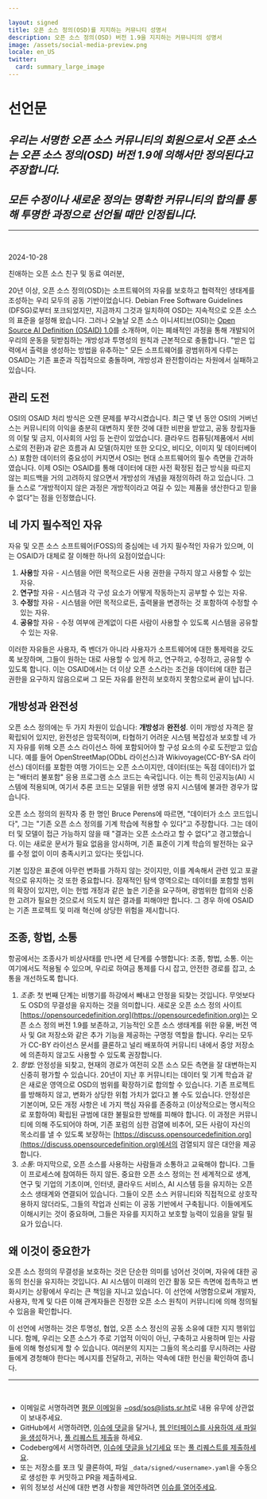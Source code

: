 ```yaml
---

layout: signed
title: 오픈 소스 정의(OSD)를 지지하는 커뮤니티 성명서
description: 오픈 소스 정의(OSD) 버전 1.9을 지지하는 커뮤니티의 성명서
image: /assets/social-media-preview.png
locale: en_US
twitter:
  card: summary_large_image
---
```


# **선언문**

## *우리는 서명한 오픈 소스 커뮤니티의 회원으로서 오픈 소스는 오픈 소스 정의(OSD) 버전 1.9에 의해서만 정의된다고 주장합니다.*

## *모든 수정이나 새로운 정의는 명확한 커뮤니티의 합의를 통해 투명한 과정으로 선언될 때만 인정됩니다.*

---
<br>

2024-10-28

친애하는 오픈 소스 친구 및 동료 여러분,

20년 이상, 오픈 소스 정의(OSD)는 소프트웨어의 자유를 보호하고 협력적인 생태계를 조성하는 우리 모두의 공동 기반이었습니다. Debian Free Software Guidelines (DFSG)로부터 포크되었지만, 지금까지 그것과 일치하여 OSD는 지속적으로 오픈 소스의 표준을 설정해 왔습니다. 그러나 오늘날 오픈 소스 이니셔티브(OSI)는 [Open Source AI Definition (OSAID) 1.0](https://opensource.org/ai/open-source-ai-definition)를 소개하며, 이는 폐쇄적인 과정을 통해 개발되어 우리의 운동을 뒷받침하는 개방성과 투명성의 원칙과 근본적으로 충돌합니다. "받은 입력에서 출력을 생성하는 방법을 유추하는" 모든 소프트웨어를 광범위하게 다루는 OSAID는 기존 표준과 직접적으로 충돌하며, 개방성과 완전함이라는 차원에서 실패하고 있습니다.

## 관리 도전

OSI의 OSAID 처리 방식은 오랜 문제를 부각시켰습니다. 최근 몇 년 동안 OSI의 거버넌스는 커뮤니티의 이익을 충분히 대변하지 못한 것에 대한 비판을 받았고, 공동 창립자들의 이탈 및 금지, 이사회의 사임 등 논란이 있었습니다. 클라우드 컴퓨팅(제품에서 서비스로의 전환)과 같은 흐름과 AI 모델(하지만 또한 오디오, 비디오, 이미지 및 데이터베이스) 포함한 데이터의 중요성이 커지면서 OSI는 현대 소프트웨어의 필수 측면을 간과하였습니다. 이제 OSI는 OSAID를 통해 데이터에 대한 사전 확정된 접근 방식을 따르지 않는 피드백을 거의 고려하지 않으면서 개방성의 개념을 재정의하려 하고 있습니다. 그들 스스로 “개방적이지 않은 과정은 개방적이라고 여길 수 있는 제품을 생산한다고 믿을 수 없다”는 점을 인정했습니다.

## 네 가지 필수적인 자유

자유 및 오픈 소스 소프트웨어(FOSS)의 중심에는 네 가지 필수적인 자유가 있으며, 이는 OSAID가 대체로 잘 이해한 하나의 요점이었습니다:

1.	**사용**할 자유 - 시스템을 어떤 목적으로든 사용 권한을 구하지 않고 사용할 수 있는 자유.
2.	**연구**할 자유 - 시스템과 각 구성 요소가 어떻게 작동하는지 공부할 수 있는 자유.
3.	**수정**할 자유 - 시스템을 어떤 목적으로든, 출력물을 변경하는 것 포함하여 수정할 수 있는 자유.
4.	**공유**할 자유 - 수정 여부에 관계없이 다른 사람이 사용할 수 있도록 시스템을 공유할 수 있는 자유.

이러한 자유들은 사용자, 즉 벤더가 아니라 사용자가 소프트웨어에 대한 통제력을 갖도록 보장하며, 그들이 원하는 대로 사용할 수 있게 하고, 연구하고, 수정하고, 공유할 수 있도록 합니다. 이는 OSAID에서는 더 이상 오픈 소스라는 조건을 데이터에 대한 접근 권한을 요구하지 않음으로써 그 모든 자유를 완전히 보호하지 못함으로써 끝이 납니다.

## 개방성과 완전성

오픈 소스 정의에는 두 가지 차원이 있습니다: **개방성**과 **완전성**. 이미 개방성 자격은 잘 확립되어 있지만, 완전성은 암묵적이며, 타협하기 어려운 시스템 복잡성과 보호할 네 가지 자유를 위해 오픈 소스 라이선스 하에 포함되어야 할 구성 요소의 수로 도전받고 있습니다. 예를 들어 OpenStreetMap(ODbL 라이선스)과 Wikivoyage(CC-BY-SA 라이선스) 데이터를 포함한 여행 가이드는 오픈 소스이지만, 데이터(또는 독점 데이터)가 없는 "배터리 불포함" 응용 프로그램 소스 코드는 속국입니다. 이는 특히 인공지능(AI) 시스템에 적용되며, 여기서 추론 코드는 모델을 위한 생명 유지 시스템에 불과한 경우가 많습니다.

오픈 소스 정의의 원작자 중 한 명인 Bruce Perens에 따르면, "데이터가 소스 코드입니다", 그는 "기존 오픈 소스 정의를 기계 학습에 적용할 수 있다"고 주장합니다. 그는 데이터 및 모델이 접근 가능하지 않을 때 "결과는 오픈 소스라고 할 수 없다"고 경고했습니다. 이는 새로운 문서가 필요 없음을 암시하며, 기존 표준이 기계 학습의 발전하는 요구를 수정 없이 이미 충족시키고 있다는 뜻입니다.

기본 입장은 표준에 아무런 변화를 가하지 않는 것이지만, 이를 계속해서 관련 있고 포괄적으로 유지하는 것 또한 중요합니다. 잠재적인 탐색 영역으로는 데이터를 포함할 범위의 확장이 있지만, 이는 헌법 개정과 같은 높은 기준을 요구하며, 광범위한 합의와 신중한 고려가 필요한 것으로서 의도치 않은 결과를 피해야만 합니다. 그 경우 하에 OSAID는 기존 프로젝트 및 미래 혁신에 상당한 위험을 제시합니다.

## 조종, 항법, 소통

항공에서는 조종사가 비상사태를 만나면 세 단계를 수행합니다: 조종, 항법, 소통. 이는 여기에서도 적용될 수 있으며, 우리로 하여금 통제를 다시 잡고, 안전한 경로를 잡고, 소통을 개선하도록 합니다.

1.	*조종*: 첫 번째 단계는 비행기를 하강에서 빼내고 안정을 되찾는 것입니다. 무엇보다도 OSD의 무결성을 유지하는 것을 의미합니다. 새로운 오픈 소스 정의 사이트 [https://opensourcedefinition.org](https://opensourcedefinition.org)는 오픈 소스 정의 버전 1.9를 보존하고, 기능적인 오픈 소스 생태계를 위한 유물, 버전 역사 및 Git 저장소와 같은 추가 기능을 제공하는 구명정 역할을 합니다. 우리는 모두가 CC-BY 라이선스 문서를 클론하고 널리 배포하여 커뮤니티 내에서 중앙 저장소에 의존하지 않고도 사용할 수 있도록 권장합니다.
2.	*항법*: 안정성을 되찾고, 현재의 경로가 여전히 오픈 소스 모든 측면을 잘 대변하는지 신중히 평가할 수 있습니다. 20년이 지난 후 커뮤니티는 데이터 및 기계 학습과 같은 새로운 영역으로 OSD의 범위를 확장하기로 합의할 수 있습니다. 기존 프로젝트를 방해하지 않고, 변화가 상당한 위험 가치가 없다고 볼 수도 있습니다. 안정성은 기본이며, 모든 개정 사항은 네 가지 핵심 자유를 존중하고 (이상적으로는 명시적으로 포함하여) 확립된 규범에 대한 불필요한 방해를 피해야 합니다. 이 과정은 커뮤니티에 의해 주도되어야 하며, 기존 포럼의 심한 검열에 비추어, 모든 사람이 자신의 목소리를 낼 수 있도록 보장하는 [https://discuss.opensourcedefinition.org](https://discuss.opensourcedefinition.org)에서의 검열되지 않은 대안을 제공합니다.
3.	*소통*: 마지막으로, 오픈 소스를 사용하는 사람들과 소통하고 교육해야 합니다. 그들이 프로세스에 참여하든 하지 않든. 중요한 오픈 소스 정의는 전 세계적으로 생계, 연구 및 기업의 기초이며, 인터넷, 클라우드 서비스, AI 시스템 등을 유지하는 오픈 소스 생태계와 연결되어 있습니다. 그들이 오픈 소스 커뮤니티와 직접적으로 상호작용하지 않더라도, 그들의 작업과 신뢰는 이 공동 기반에서 구축됩니다. 이들에게도 이해시키는 것이 중요하며, 그들은 자유를 지지하고 보호할 능력이 있음을 알릴 필요가 있습니다.

## 왜 이것이 중요한가

오픈 소스 정의의 무결성을 보호하는 것은 단순한 의미를 넘어선 것이며, 자유에 대한 공동의 헌신을 유지하는 것입니다. AI 시스템이 미래의 인간 활동 모든 측면에 접촉하고 변화시키는 상황에서 우리는 큰 책임을 지니고 있습니다. 이 선언에 서명함으로써 개발자, 사용자, 학계 및 다른 이해 관계자들은 진정한 오픈 소스 원칙이 커뮤니티에 의해 정의될 수 있음을 확인합니다.

이 선언에 서명하는 것은 투명성, 협업, 오픈 소스 정신의 공동 소유에 대한 지지 행위입니다. 함께, 우리는 오픈 소스가 주로 기업적 이익이 아닌, 구축하고 사용하며 믿는 사람들에 의해 형성되게 할 수 있습니다. 여러분의 지지는 그들의 목소리를 무시하려는 사람들에게 경청해야 한다는 메시지를 전달하고, 귀하는 약속에 대한 헌신을 확인하여 줍니다.

---
<br>

- 이메일로 서명하려면 [평문 이메일](https://useplaintext.email/)을 [~osd/sos@lists.sr.ht](mailto:~osd/sos@lists.sr.ht)로 내용 유무에 상관없이 보내주세요.
- GitHub에서 서명하려면, [이슈에 댓글](https://github.com/OpenSourceDefinition/SaveOpenSource/issues/1)을 달거나, [웹 인터페이스를 사용하여 새 파일을 생성](https://github.com/OpenSourceDefinition/SaveOpenSource/new/master/_data/signed)하거나, [풀 리퀘스트 제출](https://github.com/OpenSourceDefinition/SaveOpenSource/pulls)을 하세요.
- Codeberg에서 서명하려면, [이슈에 댓글을 남기세요](https://codeberg.org/osd/sos/issues/1) 또는 [풀 리퀘스트를 제출하세요](https://codeberg.org/osd/sos/pulls).
- 또는 저장소를 포크 및 클론하여, 파일 `_data/signed/<username>.yaml`을 수동으로 생성한 후 커밋하고 PR을 제출하세요.
- 위의 정보성 서신에 대한 변경 사항을 제안하려면 [이슈를 열어주세요](https://codeberg.org/osd/sos/issues).